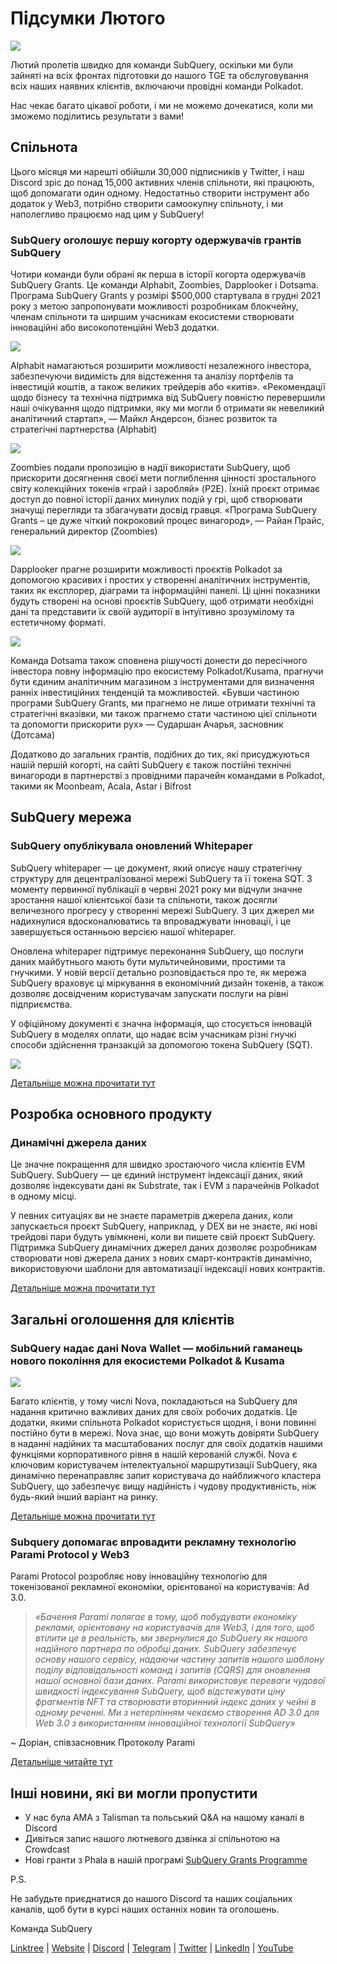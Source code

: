 # Підсумки Лютого

![](https://miro.medium.com/max/1400/1*T3DLiAKSIy-AjRia_JJjow.png)

Лютий пролетів швидко для команди SubQuery, оскільки ми були зайняті на всіх фронтах підготовки до нашого TGE та обслуговування всіх наших наявних клієнтів, включаючи провідні команди Polkadot.

Нас чекає багато цікавої роботи, і ми не можемо дочекатися, коли ми зможемо поділитись результати з вами!

## Спільнота

Цього місяця ми нарешті обійшли 30,000 підписників у Twitter, і наш Discord зріс до понад 15,000 активних членів спільноти, які працюють, щоб допомагати один одному. Недостатньо створити інструмент або додаток у Web3, потрібно створити самоокупну спільноту, і ми наполегливо працюємо над цим у SubQuery!

### SubQuery оголошує першу когорту одержувачів грантів SubQuery

Чотири команди були обрані як перша в історії когорта одержувачів SubQuery Grants. Це команди Alphabit, Zoombies, Dapplooker і Dotsama. Програма SubQuery Grants у розмірі $500,000 стартувала в грудні 2021 року з метою запропонувати можливості розробникам блокчейну, членам спільноти та ширшим учасникам екосистеми створювати інноваційні або високопотенційні Web3 додатки.

![](https://miro.medium.com/max/1400/1*tBnWK4svpGbGuP3mCXyGDg.png)

Alphabit намагаються розширити можливості незалежного інвестора, забезпечуючи видимість для відстеження та аналізу портфелів та інвестицій коштів, а також великих трейдерів або «китів». «Рекомендації щодо бізнесу та технічна підтримка від SubQuery повністю перевершили наші очікування щодо підтримки, яку ми могли б отримати як невеликий аналітичний стартап», — Майкл Андерсон, бізнес розвиток та стратегічні партнерства (Alphabit)

![](https://miro.medium.com/max/1400/1*TpHBDhA7WqNGTOxz9LpifQ.png)

Zoombies подали пропозицію в надії використати SubQuery, щоб прискорити досягнення своєї мети поглиблення цінності зростального світу колекційних токенів «грай і заробляй» (P2E). Їхній проєкт отримає доступ до повної історії даних минулих подій у грі, щоб створювати значущі перегляди та збагачувати досвід гравця. «Програма SubQuery Grants – це дуже чіткий покроковий процес винагород», — Райан Прайс, генеральний директор (Zoombies)

![](https://miro.medium.com/max/1400/1*4rPD0g-pC3MOU5M5vAtS4w.png)

Dapplooker прагне розширити можливості проєктів Polkadot за допомогою красивих і простих у створенні аналітичних інструментів, таких як експлорер, діаграми та інформаційні панелі. Ці цінні показники будуть створені на основі проєктів SubQuery, щоб отримати необхідні дані та представити їх своїй аудиторії в інтуїтивно зрозумілому та естетичному форматі.

![](https://miro.medium.com/max/1400/1*kC8QYVvlUZwUfgXTBFQbgg.png)

Команда Dotsama також сповнена рішучості донести до пересічного інвестора повну інформацію про екосистему Polkadot/Kusama, прагнучи бути єдиним аналітичним магазином з інструментами для визначення ранніх інвестиційних тенденцій та можливостей. «Бувши частиною програми SubQuery Grants, ми прагнемо не лише отримати технічні та стратегічні вказівки, ми також прагнемо стати частиною цієї спільноти та допомогти прискорити рух» — Сударшан Ачарья, засновник (Дотсама)

Додатково до загальних грантів, подібних до тих, які присуджуються нашій першій когорті, на сайті SubQuery є також постійні технічні винагороди в партнерстві з провідними парачейн командами в Polkadot, такими як Moonbeam, Acala, Astar і Bifrost

## SubQuery мережа

### SubQuery опублікувала оновлений Whitepaper

SubQuery whitepaper — це документ, який описує нашу стратегічну структуру для децентралізованої мережі SubQuery та її токена SQT. З моменту первинної публікації в червні 2021 року ми відчули значне зростання нашої клієнтської бази та спільноти, також досягли величезного прогресу у створенні мережі SubQuery. З цих джерел ми надихнулися вдосконалюватись та впроваджувати інновації, і це завершується останньою версією нашої whitepaper.

Оновлена whitepaper підтримує переконання SubQuery, що послуги даних майбутнього мають бути мультичейновими, простими та гнучкими. У новій версії детально розповідається про те, як мережа SubQuery враховує ці міркування в економічний дизайн токенів, а також дозволяє досвідченим користувачам запускати послуги на рівні підприємства.

У офіційному документі є значна інформація, що стосується інновацій SubQuery в моделях оплати, що надає всім учасникам різні гнучкі способи здійснення транзакцій за допомогою токена SubQuery (SQT).

![](https://miro.medium.com/max/1400/1*EhLefs3-lb47y2LC4Z6jWA.png)

[Детальніше можна прочитати тут](../blogs/20220216-whitepaper-update.md)

## Розробка основного продукту

### Динамічні джерела даних

Це значне покращення для швидко зростаючого числа клієнтів EVM SubQuery. SubQuery — це єдиний інструмент індексації даних, який дозволяє індексувати дані як Substrate, так і EVM з парачейнів Polkadot в одному місці.

У певних ситуаціях ви не знаєте параметрів джерела даних, коли запускається проєкт SubQuery, наприклад, у DEX ви не знаєте, які нові трейдові пари будуть увімкнені, коли ви пишете свій проєкт SubQuery. Підтримка SubQuery динамічних джерел даних дозволяє розробникам створювати нові джерела даних з нових смарт-контрактів динамічно, використовуючи шаблони для автоматизації індексації нових контрактів.

[Детальніше можна прочитати тут](https://university.subquery.network/build/dynamicdatasources.html)

## Загальні оголошення для клієнтів

### SubQuery надає дані Nova Wallet — мобільний гаманець нового покоління для екосистеми Polkadot & Kusama

![](https://miro.medium.com/max/1400/1*NkYmEpYLpZYFRkANrvpwPw.png)

Багато клієнтів, у тому числі Nova, покладаються на SubQuery для надання критично важливих даних для своїх робочих додатків. Це додатки, якими спільнота Polkadot користується щодня, і вони повинні постійно бути в мережі. Nova знає, що вони можуть довіряти SubQuery в наданні надійних та масштабованих послуг для своїх додатків нашими функціями корпоративного рівня в нашій керованій службі. Nova є ключовим користувачем інтелектуальної маршрутизації SubQuery, яка динамічно перенаправляє запит користувача до найближчого кластера SubQuery, що забезпечує вищу надійність і чудову продуктивність, ніж будь-який інший варіант на ринку.

[Детальніше можна прочитати тут](../customer_announcements/20220210-nova-wallet.md)

### Subquery допомагає впровадити рекламну технологію Parami Protocol у Web3

Parami Protocol розробляє нову інноваційну технологію для токенізованої рекламної економіки, орієнтованої на користувачів: Ad 3.0.

> _«Бачення Parami полягає в тому, щоб побудувати економіку реклами, орієнтовану на користувачів для Web3, і для того, щоб втілити це в реальність, ми звернулися до SubQuery як нашого надійного партнера по обробці даних. SubQuery забезпечує основу нашого сервісу, надаючи частину запитів нашого шаблону поділу відповідальності команд і запитів (CQRS) для оновлення нашої основної бази даних. Parami використовує переваги чудової швидкості індексування SubQuery, щоб відстежувати ціну фрагментів NFT та створювати вторинний індекс даних у чейні в одному реченні. Ми з нетерпінням чекаємо створення AD 3.0 для Web 3.0 з використанням інноваційної технології SubQuery»_

~ Доріан, співзасновник Протоколу Parami

[Детальніше читайте тут](../customer_announcements/20220222-parami.md)

## Інші новини, які ви могли пропустити

- У нас була AMA з Talisman та польський Q&A на нашому каналі в Discord
- Дивіться запис нашого лютневого дзвінка зі спільнотою на Crowdcast
- Нові гранти з Phala в нашій програмі [SubQuery Grants Programme](https://subquery.network/grants)

P.S.

Не забудьте приєднатися до нашого Discord та наших соціальних каналів, щоб бути в курсі наших останніх новин та оголошень.

Команда SubQuery

[Linktree](https://linktr.ee/subquerynetwork) | [Website](https://subquery.network/) | [Discord](https://discord.com/invite/78zg8aBSMG) | [Telegram](https://t.me/subquerynetwork) | [Twitter](https://twitter.com/subquerynetwork) | [LinkedIn](https://www.linkedin.com/company/subquery) | [YouTube](https://www.youtube.com/channel/UCi1a6NUUjegcLHDFLr7CqLw)
